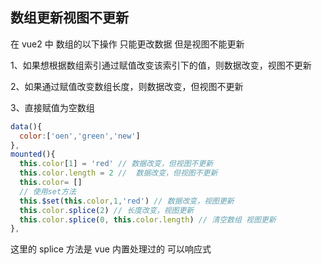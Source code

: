 ## 数组更新视图不更新

在 vue2 中 数组的以下操作 只能更改数据 但是视图不能更新

1、如果想根据数组索引通过赋值改变该索引下的值，则数据改变，视图不更新

2、如果通过赋值改变数组长度，则数据改变，但视图不更新 

3、直接赋值为空数组

```js
data(){
  color:['oen','green','new']
},
mounted(){
  this.color[1] = 'red' // 数据改变，但视图不更新
  this.color.length = 2 //  数据改变，但视图不更新
  this.color= []
  // 使用set方法
  this.$set(this.color,1,'red') // 数据改变，视图更新
  this.color.splice(2) // 长度改变，视图更新
  this.color.splice(0, this.color.length) // 清空数组 视图更新
},
```
这里的 splice 方法是 vue 内置处理过的 可以响应式

